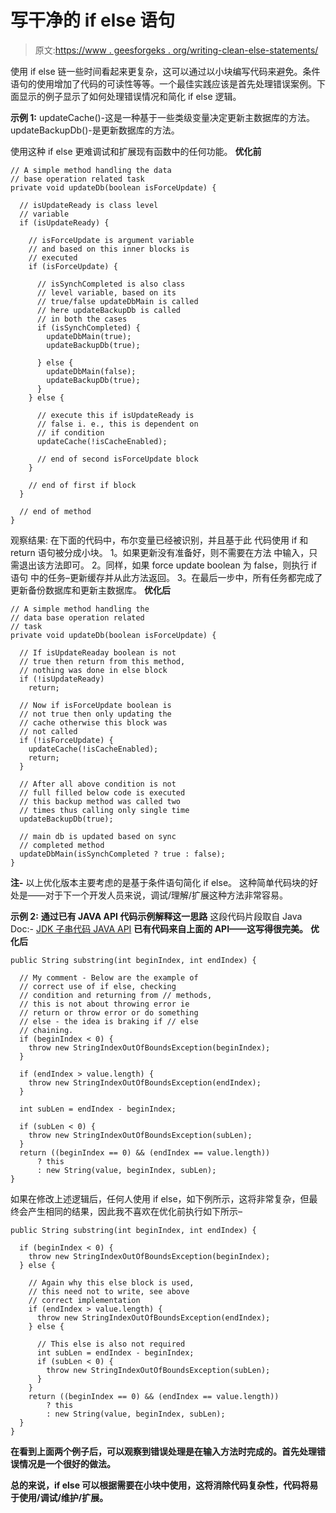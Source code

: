 # 写干净的 if else 语句

> 原文:[https://www . geesforgeks . org/writing-clean-else-statements/](https://www.geeksforgeeks.org/writing-clean-else-statements/)

使用 if else 链一些时间看起来更复杂，这可以通过以小块编写代码来避免。条件语句的使用增加了代码的可读性等等。一个最佳实践应该是首先处理错误案例。下面显示的例子显示了如何处理错误情况和简化 if else 逻辑。

**示例 1:**
updateCache()-这是一种基于一些类级变量决定更新主数据库的方法。
updateBackupDb()-是更新数据库的方法。

使用这种 if else 更难调试和扩展现有函数中的任何功能。
**优化前**

```
// A simple method handling the data
// base operation related task
private void updateDb(boolean isForceUpdate) {

  // isUpdateReady is class level
  // variable
  if (isUpdateReady) {

    // isForceUpdate is argument variable
    // and based on this inner blocks is
    // executed
    if (isForceUpdate) {

      // isSynchCompleted is also class
      // level variable, based on its
      // true/false updateDbMain is called
      // here updateBackupDb is called
      // in both the cases
      if (isSynchCompleted) {
        updateDbMain(true);
        updateBackupDb(true);

      } else {
        updateDbMain(false);
        updateBackupDb(true);
      }
    } else {

      // execute this if isUpdateReady is
      // false i. e., this is dependent on
      // if condition
      updateCache(!isCacheEnabled);

      // end of second isForceUpdate block
    }

    // end of first if block
  }

  // end of method
}
```

观察结果:
在下面的代码中，布尔变量已经被识别，并且基于此
代码使用 if 和 return 语句被分成小块。
1。如果更新没有准备好，则不需要在方法
中输入，只需退出该方法即可。
2。同样，如果 force update boolean 为 false，则执行 if 语句
中的任务–更新缓存并从此方法返回。
3。在最后一步中，所有任务都完成了更新备份数据库和更新主数据库。
**优化后**

```
// A simple method handling the
// data base operation related
// task
private void updateDb(boolean isForceUpdate) {

  // If isUpdateReaday boolean is not
  // true then return from this method,
  // nothing was done in else block
  if (!isUpdateReady) 
    return;

  // Now if isForceUpdate boolean is
  // not true then only updating the
  // cache otherwise this block was
  // not called
  if (!isForceUpdate) {
    updateCache(!isCacheEnabled);
    return;
  }

  // After all above condition is not
  // full filled below code is executed
  // this backup method was called two
  // times thus calling only single time
  updateBackupDb(true);

  // main db is updated based on sync
  // completed method
  updateDbMain(isSynchCompleted ? true : false);
}
```

**注-** 以上优化版本主要考虑的是基于条件语句简化 if else。
这种简单代码块的好处是——对于下一个开发人员来说，调试/理解/扩展这种方法非常容易。

**示例 2:**
**通过已有 JAVA API 代码示例解释这一思路**
这段代码片段取自 Java Doc:-
[JDK 子串代码 JAVA API](https://zgrepcode.com/java/oracle/jdk-8u181/java/lang/string.java#L-1924)
**已有代码来自上面的 API——这写得很完美。**
**优化后**

```
public String substring(int beginIndex, int endIndex) {

  // My comment - Below are the example of
  // correct use of if else, checking
  // condition and returning from // methods,
  // this is not about throwing error ie
  // return or throw error or do something
  // else - the idea is braking if // else
  // chaining.
  if (beginIndex < 0) {
    throw new StringIndexOutOfBoundsException(beginIndex);
  }

  if (endIndex > value.length) {
    throw new StringIndexOutOfBoundsException(endIndex);
  }

  int subLen = endIndex - beginIndex;

  if (subLen < 0) {
    throw new StringIndexOutOfBoundsException(subLen);
  }
  return ((beginIndex == 0) && (endIndex == value.length))
      ? this
      : new String(value, beginIndex, subLen);
}
```

如果在修改上述逻辑后，任何人使用 if else，如下例所示，这将非常复杂，但最终会产生相同的结果，因此我不喜欢在优化前执行如下所示–

```
public String substring(int beginIndex, int endIndex) {

  if (beginIndex < 0) {
    throw new StringIndexOutOfBoundsException(beginIndex);
  } else {

    // Again why this else block is used,
    // this need not to write, see above
    // correct implementation
    if (endIndex > value.length) {
      throw new StringIndexOutOfBoundsException(endIndex);
    } else {

      // This else is also not required
      int subLen = endIndex - beginIndex;
      if (subLen < 0) {
        throw new StringIndexOutOfBoundsException(subLen);
      }
    }
    return ((beginIndex == 0) && (endIndex == value.length))
        ? this
        : new String(value, beginIndex, subLen);
  }
}
```

**在看到上面两个例子后，可以观察到错误处理是在输入方法时完成的。首先处理错误情况是一个很好的做法。**

**总的来说，if else 可以根据需要在小块中使用，这将消除代码复杂性，代码将易于使用/调试/维护/扩展。**